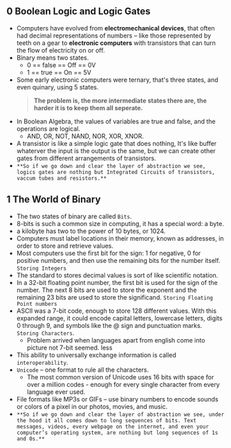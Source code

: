 ## 0 Boolean Logic and Logic Gates
- Computers have evolved from **electromechanical devices**, that often had decimal representations of numbers – like those represented by teeth on a gear to **electronic computers** with transistors that can turn the flow of electricity on or off.
- Binary means two states. 
	- 0 == false == Off == 0V
	- 1 == true == On == 5V
- Some early electronic computers were ternary, that's three states, and even quinary, using 5 states.	
	>**The problem is, the more intermediate states there are, the harder it is to keep them all seperate.**
- In Boolean Algebra, the values of variables are true and false, and the operations are logical.	
	- AND, OR, NOT, NAND, NOR, XOR, XNOR.
- A transistor is like a simple logic gate that does nothing, It's like buffer whaterver the input is the output is the same, but we can create other gates from different arrangements of transistors.
- `**So if we go down and clear the layer of abstraction we see, logics gates are nothing but Integrated Circuits of transistors, vaccum tubes and resistors.**`

## 1 The World of Binary
- The two states of binary are called `Bits`.
- 8-bits is such a common size in computing, it has a special word: a byte. 
- a kilobyte has two to the power of 10 bytes, or 1024.
- Computers must label locations in their memory, known as addresses, in order to store and retrieve values.
- Most computers use the first bit for the sign: 1 for negative, 0 for positive numbers, and then use the remaining bits for the number itself. `Storing Integers`
-  The standard to stores decimal values is sort of like scientific notation.
-  In a 32-bit floating point number, the first bit is used for the sign of the number. The next 8 bits are used to store the exponent and the remaining 23 bits are used to store the significand. `Storing Floating Point numbers`
-  ASCII was a 7-bit code, enough to store 128 different values. With this expanded range, it could encode capital letters, lowercase letters, digits 0 through 9, and symbols like the @ sign and punctuation marks. `Storing Characters`.
	-  Problem arrived when languages apart from english come into picture not 7-bit seemed. less 
-  This ability to universally exchange information is called `interoperability`.
-   `Unicode` – one format to rule all the characters.
	-   The most common version of Unicode uses 16 bits with space for over a million codes - enough for every single character from every language ever used.
-  File formats like MP3s or GIFs – use binary numbers to encode sounds or colors of a pixel in our photos, movies, and music.
-  `**So if we go down and clear the layer of abstraction we see, under the hood it all comes down to long sequences of bits. Text messages, videos, every webpage on the internet, and even your computer’s operating system, are nothing but long sequences of 1s and 0s.**`